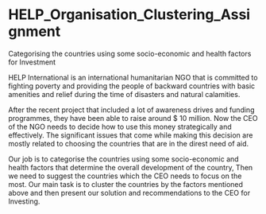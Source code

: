 # HELP_Organisation_Clustering_Assignment

Categorising the countries using some socio-economic and health factors for Investment

HELP International is an international humanitarian NGO that is committed to fighting poverty and providing the people of backward countries with basic amenities and relief during the time of disasters and natural calamities. 

After the recent project that included a lot of awareness drives and funding programmes, they have been able to raise around $ 10 million. Now the CEO of the NGO needs to decide how to use this money strategically and effectively. The significant issues that come while making this decision are mostly related to choosing the countries that are in the direst need of aid. 

Our job is to categorise the countries using some socio-economic and health factors that determine the overall development of the country, Then we need to suggest the countries which the CEO needs to focus on the most. 
Our main task is to cluster the countries by the factors mentioned above and then present our solution and recommendations to the CEO for Investing.
